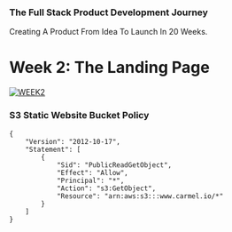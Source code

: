 ### The Full Stack Product Development Journey
Creating A Product From Idea To Launch In 20 Weeks.

# Week 2: The Landing Page
[![WEEK2](https://img.shields.io/badge/Week_2-DONE-green.svg)](week2)

### S3 Static Website Bucket Policy

```
{
    "Version": "2012-10-17",
    "Statement": [
        {
            "Sid": "PublicReadGetObject",
            "Effect": "Allow",
            "Principal": "*",
            "Action": "s3:GetObject",
            "Resource": "arn:aws:s3:::www.carmel.io/*"
        }
    ]
}
```
